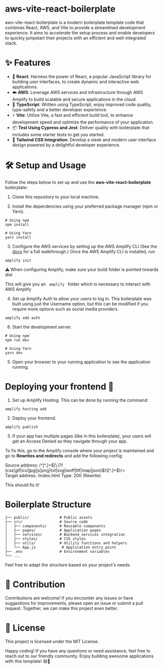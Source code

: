 # aws-vite-react-boilerplate

aws-vite-react-boilerplate is a modern boilerplate template code that combines React, AWS, and Vite to provide a streamlined development experience. It aims to accelerate the setup process and enable developers to quickly jumpstart their projects with an efficient and well-integrated stack.

# ✨ Features
- 🚀 **React**: Harness the power of React, a popular JavaScript library for building user interfaces, to create dynamic and interactive web applications.
- ☁️ **AWS**: Leverage AWS services and infrastructure through AWS Amplify to build scalable and secure applications in the cloud.
- 💪 **TypeScript**: Written using TypeScript, enjoy improved code quality, type-safety and a better developer experience.
- ⚡️ **Vite**: Utilize Vite, a fast and efficient build tool, to enhance development speed and optimize the performance of your application.
- 📦 **Test Using Cypress and Jest**: Deliver quality with boilerplate that includes some starter tests to get you started.
- 🎨 **Tailwind CSS Integration**: Develop a sleek and modern user interface design powered by a delightful developer experience.


# 🛠️ Setup and Usage

Follow the steps below to set up and use the **aws-vite-react-boilerplate** boilerplate:

1. Clone this repository to your local machine.

2. Install the dependencies using your preferred package manager (npm or Yarn).

```shell
# Using npm
npm install

# Using Yarn
yarn install
```

3. Configure the AWS services by setting up the AWS Amplify CLI (See the [docs](https://docs.amplify.aws/cli/) for a full walkthrough.) Once the AWS Amplify CLI is installed, run

```shell
amplify init
```

⚠️ When configuring Amplify, make sure your build folder is pointed towards dist

This will give you an <code> amplify </code> folder which is necessary to interact with AWS Amplify 

4. Set up Amplify Auth to allow your users to log in. This boilerplate was built using just the Username option, but this can be modified if you require more options such as social media providers.

```shell
amplify add auth
```

6. Start the development server.

```shell
# Using npm`
npm run dev

# Using Yarn
yarn dev
```

5. Open your browser to your running application to see the application running.

# Deploying your frontend 🚢

1. Set up Amplify Hosting. This can be done by running the command:

```shell
amplify hosting add
```

2. Deploy your frontend. 

```shell
amplify publish
```

3. If your app has multiple pages (like in this boilerplate), your users will get an Access Denied as they navigate through your app.

To fix this, go to the Amplify console where your project is maintained and go to **Rewrites and redirects** and add the following config:

Source address: /^[^.]+$|\.(?!(css|gif|ico|jpg|js|png|txt|svg|woff|ttf|map|json)$)([^.]+$)/>	
Target address: /index.html	
Type: 200 (Rewrite)	

This should fix it! 

# Boilerplate Structure

```shell
├── public/              # Public assets
├── src/                 # Source code
│   ├── components/      # Reusable components
│   ├── pages/           # Application pages
│   ├── services/        # Backend services integration
│   ├── styles/          # CSS styles
│   ├── utils/           # Utility functions and helpers
│   └── App.js            # Application entry point
├── .env                 # Environment variables
└── ...

```

Feel free to adapt the structure based on your project's needs.

# 🤝 Contribution
Contributions are welcome! If you encounter any issues or have suggestions for improvements, please open an issue or submit a pull request. Together, we can make this project even better.

# 📝 License
This project is licensed under the MIT License.

Happy coding! If you have any questions or need assistance, feel free to reach out to our friendly community. Enjoy building awesome applications with this template! 😄🚀

